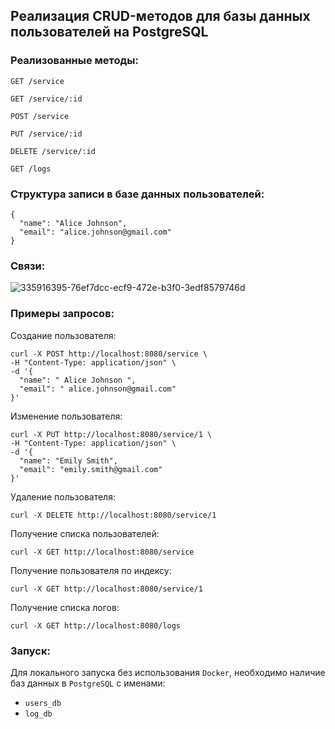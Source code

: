 ## Реализация CRUD-методов для базы данных пользователей на PostgreSQL

### Реализованные методы:
`GET /service`

`GET /service/:id`

`POST /service`

`PUT /service/:id`

`DELETE /service/:id`

`GET /logs`

### Структура записи в базе данных пользователей:
```
{
  "name": "Alice Johnson",
  "email": "alice.johnson@gmail.com"
}
```

### Связи:
![335916395-76ef7dcc-ecf9-472e-b3f0-3edf8579746d](https://github.com/LonoGit/test_microservice/assets/168482657/eefcab8b-dfcc-4afc-bb68-f6f6f00232a1)


### Примеры запросов:

Создание пользователя:
```
curl -X POST http://localhost:8080/service \
-H "Content-Type: application/json" \
-d '{
  "name": " Alice Johnson ",
  "email": " alice.johnson@gmail.com"
}'
```

Изменение пользователя:
```
curl -X PUT http://localhost:8080/service/1 \
-H "Content-Type: application/json" \
-d '{
  "name": "Emily Smith",
  "email": "emily.smith@gmail.com"
}'
```

Удаление пользователя:
```
curl -X DELETE http://localhost:8080/service/1
```

Получение списка пользователей:
```
curl -X GET http://localhost:8080/service
```

Получение пользователя по индексу:
```
curl -X GET http://localhost:8080/service/1
```

Получение списка логов:
```
curl -X GET http://localhost:8080/logs
```

### Запуск:
Для локального запуска без использования `Docker`, необходимо наличие баз данных в `PostgreSQL` с именами:
- `users_db`
- `log_db`
